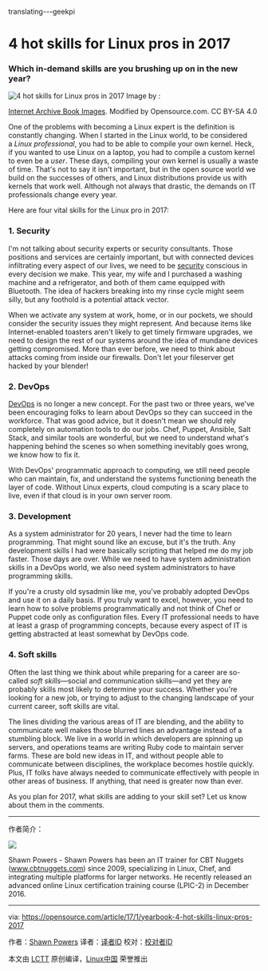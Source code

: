 translating---geekpi

4 hot skills for Linux pros in 2017
============================================================

### Which in-demand skills are you brushing up on in the new year?

 ![4 hot skills for Linux pros in 2017](https://opensource.com/sites/default/files/styles/image-full-size/public/images/business/lightbulb-idea-think-yearbook-lead.png?itok=56ovNk8n "4 hot skills for Linux pros in 2017") 
Image by : 

[Internet Archive Book Images][1]. Modified by Opensource.com. CC BY-SA 4.0

One of the problems with becoming a Linux expert is the definition is constantly changing. When I started in the Linux world, to be considered a _Linux professional_, you had to be able to compile your own kernel. Heck, if you wanted to use Linux on a laptop, you had to compile a custom kernel to even be a _user_. These days, compiling your own kernel is usually a waste of time. That's not to say it isn't important, but in the open source world we build on the successes of others, and Linux distributions provide us with kernels that work well. Although not always that drastic, the demands on IT professionals change every year.

Here are four vital skills for the Linux pro in 2017:

### 1\. Security

I'm not talking about security experts or security consultants. Those positions and services are certainly important, but with connected devices infiltrating every aspect of our lives, we need to be [security][2] conscious in every decision we make. This year, my wife and I purchased a washing machine and a refrigerator, and both of them came equipped with Bluetooth. The idea of hackers breaking into my rinse cycle might seem silly, but any foothold is a potential attack vector.

When we activate any system at work, home, or in our pockets, we should consider the security issues they might represent. And because items like Internet-enabled toasters aren't likely to get timely firmware upgrades, we need to design the rest of our systems around the idea of mundane devices getting compromised. More than ever before, we need to think about attacks coming from inside our firewalls. Don't let your fileserver get hacked by your blender!

### 2\. DevOps

[DevOps][3] is no longer a new concept. For the past two or three years, we've been encouraging folks to learn about DevOps so they can succeed in the workforce. That was good advice, but it doesn't mean we should rely completely on automation tools to do our jobs. Chef, Puppet, Ansible, Salt Stack, and similar tools are wonderful, but we need to understand what's happening behind the scenes so when something inevitably goes wrong, we know how to fix it.

With DevOps' programmatic approach to computing, we still need people who can maintain, fix, and understand the systems functioning beneath the layer of code. Without Linux experts, cloud computing is a scary place to live, even if that cloud is in your own server room.

### 3\. Development

As a system administrator for 20 years, I never had the time to learn programming. That might sound like an excuse, but it's the truth. Any development skills I had were basically scripting that helped me do my job faster. Those days are over. While we need to have system administration skills in a DevOps world, we also need system administrators to have programming skills.

If you're a crusty old sysadmin like me, you've probably adopted DevOps and use it on a daily basis. If you truly want to excel, however, you need to learn how to solve problems programmatically and not think of Chef or Puppet code only as configuration files. Every IT professional needs to have at least a grasp of programming concepts, because every aspect of IT is getting abstracted at least somewhat by DevOps code.

### 4\. Soft skills

Often the last thing we think about while preparing for a career are so-called _soft skills_—social and communication skills—and yet they are probably skills most likely to determine your success. Whether you're looking for a new job, or trying to adjust to the changing landscape of your current career, soft skills are vital.

The lines dividing the various areas of IT are blending, and the ability to communicate well makes those blurred lines an advantage instead of a stumbling block. We live in a world in which developers are spinning up servers, and operations teams are writing Ruby code to maintain server farms. These are bold new ideas in IT, and without people able to communicate between disciplines, the workplace becomes hostile quickly. Plus, IT folks have always needed to communicate effectively with people in other areas of business. If anything, that need is greater now than ever.

As you plan for 2017, what skills are adding to your skill set? Let us know about them in the comments.

--------------------------------------------------------------------------------

作者简介：

![](https://opensource.com/sites/default/files/styles/profile_pictures/public/Shawn%20Powers%20350%20x%20250%20px_2.jpg?itok=6n0E_-Z2)

Shawn Powers - Shawn Powers has been an IT trainer for CBT Nuggets (www.cbtnuggets.com) since 2009, specializing in Linux, Chef, and integrating multiple platforms for larger networks. He recently released an advanced online Linux certification training course (LPIC-2) in December 2016.

--------------------------------------------------------------------------------

via: https://opensource.com/article/17/1/yearbook-4-hot-skills-linux-pros-2017

作者：[Shawn Powers][a]
译者：[译者ID](https://github.com/译者ID)
校对：[校对者ID](https://github.com/校对者ID)

本文由 [LCTT](https://github.com/LCTT/TranslateProject) 原创编译，[Linux中国](https://linux.cn/) 荣誉推出

[a]:https://opensource.com/users/shawnpowers
[1]:https://www.flickr.com/photos/internetarchivebookimages/14758810172/in/photolist-oubL5m-ocu2ck-odJwF4-oeq1na-odgZbe-odcugD-w7KHtd-owgcWd-oucGPe-oud585-rgBDNf-obLoQH-oePNvs-osVgEq-othPLM-obHcKo-wQR3KN-oumGqG-odnCyR-owgLg3-x2Zeyq-hMMxbq-oeRzu1-oeY49i-odumMM-xH4oJo-odrT31-oduJr8-odX8B3-obKG8S-of1hTN-ovhHWY-ow7Scj-ovfm7B-ouu1Hj-ods7Sg-qwgw5G-oeYz5D-oeXqFZ-orx8d5-hKPN4Q-ouNKch-our8E1-odvGSH-oweGTn-ouJNQQ-ormX8L-od9XZ1-roZJPJ-ot7Wf4
[2]:https://opensource.com/tags/security
[3]:https://opensource.com/tags/devops
